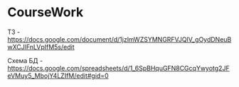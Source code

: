# CourseWork

ТЗ - https://docs.google.com/document/d/1jzlmWZSYMNGRFVJQIV_gOydDNeuBwXCJlFnLVpIfM5s/edit

Схема БД - https://docs.google.com/spreadsheets/d/1_6SpBHquGFN8CGcqYwyotg2JFeVMuy5_MbojY4LZIfM/edit#gid=0
